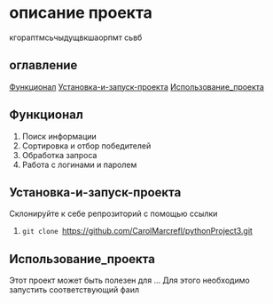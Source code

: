 # описание проекта
кгораптмсьчыдущвкшаорпмт сьвб


## оглавление
[Функционал](#Функционал)
[Установка-и-запуск-проекта](#Установка-и-запуск-проекта)
[Использование_проекта](#Использование_проекта)
## Функционал 
1. Поиск информации
2. Сортировка и отбор победителей
3. Обработка запроса
4. Работа с логинами и паролем

## Установка-и-запуск-проекта
Склонируйте к себе репрозиторий с помощью ссылки
1. `git clone `https://github.com/CarolMarcrefl/pythonProject3.git
## Использование_проекта
Этот проект может быть полезен для ...
Для этого необходимо запустить соответствующий фаил
